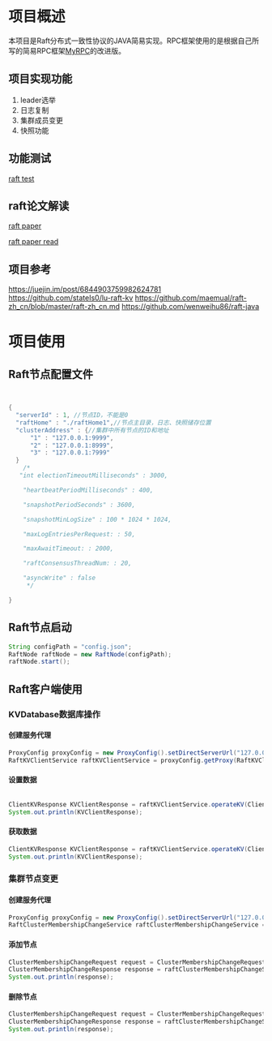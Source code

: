 # 项目概述
本项目是Raft分布式一致性协议的JAVA简易实现。RPC框架使用的是根据自己所写的简易RPC框架[MyRPC](https://github.com/PZXWHU/MyRPC)的改进版。

## 项目实现功能
1. leader选举
2. 日志复制
3. 集群成员变更
4. 快照功能

## 功能测试

[raft test](./raft-test/README.md)



## raft论文解读

[raft paper](./doc/raft.pdf)

[raft paper read](./doc/raft-paper-read.md)

## 项目参考
https://juejin.im/post/6844903759982624781
https://github.com/stateIs0/lu-raft-kv
https://github.com/maemual/raft-zh_cn/blob/master/raft-zh_cn.md
https://github.com/wenweihu86/raft-java


# 项目使用

## Raft节点配置文件

```java


{
  "serverId" : 1, //节点ID，不能是0
  "raftHome" : "./raftHome1",//节点主目录，日志、快照储存位置
  "clusterAddress" : {//集群中所有节点的ID和地址
      "1" : "127.0.0.1:9999",
      "2" : "127.0.0.1:8999",
      "3" : "127.0.0.1:7999"
  }
    /*
   "int electionTimeoutMilliseconds" : 3000,

    "heartbeatPeriodMilliseconds" : 400,

    "snapshotPeriodSeconds" : 3600,

    "snapshotMinLogSize" : 100 * 1024 * 1024,

    "maxLogEntriesPerRequest: : 50,

    "maxAwaitTimeout: : 2000,

    "raftConsensusThreadNum: : 20,

    "asyncWrite" : false
     */

}

```



## Raft节点启动

```java
String configPath = "config.json";
RaftNode raftNode = new RaftNode(configPath);
raftNode.start();
```

## Raft客户端使用

### KVDatabase数据库操作

#### 创建服务代理

 ```java
ProxyConfig proxyConfig = new ProxyConfig().setDirectServerUrl("127.0.0.1:7999").setInvokeType(InvokeType.SYNC);//setDirectServerUrl设置集群中任意节点地址
RaftKVClientService raftKVClientService = proxyConfig.getProxy(RaftKVClientService.class);
 ```

#### 设置数据

```java

ClientKVResponse KVClientResponse = raftKVClientService.operateKV(ClientKVRequest.builder().type(ClientKVRequest.PUT).key("pzx").value("sx").build());
System.out.println(KVClientResponse);
```

#### 获取数据

```java
ClientKVResponse KVClientResponse = raftKVClientService.operateKV(ClientKVRequest.builder().type(ClientKVRequest.GET).key("pzx").build());
System.out.println(KVClientResponse);
```

### 集群节点变更

#### 创建服务代理

```java
ProxyConfig proxyConfig = new ProxyConfig().setDirectServerUrl("127.0.0.1:9999").setInvokeType(InvokeType.SYNC);
RaftClusterMembershipChangeService raftClusterMembershipChangeService = proxyConfig.getProxy(RaftClusterMembershipChangeService.class);
```

#### 添加节点

```java
ClusterMembershipChangeRequest request = ClusterMembershipChangeRequest.builder().serverId(4).nodeAddress("127.0.0.1:6999").build();
ClusterMembershipChangeResponse response = raftClusterMembershipChangeService.addNode(request);
System.out.println(response);
```

#### 删除节点

```java
ClusterMembershipChangeRequest request = ClusterMembershipChangeRequest.builder().serverId(1).nodeAddress("127.0.0.1:9999").build();
ClusterMembershipChangeResponse response = raftClusterMembershipChangeService.removeNode(request);
System.out.println(response);
```

